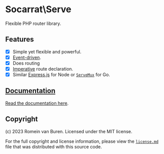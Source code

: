 # Socarrat\Serve

Flexible PHP router library.

## Features

- [x] Simple yet flexible and powerful.
- [x] [Event-driven](./docs/events.md).
- [x] Does routing
- [x] [Imperative](https://en.wikipedia.org/wiki/Imperative_programming) route declaration.
- [x] Similar [Express.js](https://expressjs.com/) for Node or [`ServeMux`](https://pkg.go.dev/net/http#ServeMux) for Go.

## [Documentation](./docs/readme.md)

[Read the documentation here](./docs/readme.md).

## Copyright

(c) 2023 Romein van Buren. Licensed under the MIT license.

For the full copyright and license information, please view the [`license.md`](./license.md) file that was distributed with this source code.
